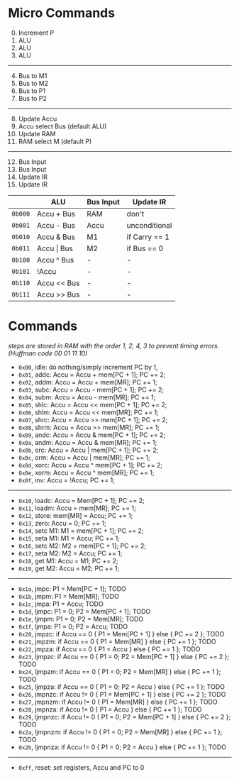 # Micro Commands

0. Increment P
1. ALU
2. ALU
3. ALU
---
4. Bus to M1
5. Bus to M2
6. Bus to P1
7. Bus to P2
---
8. Update Accu
9. Accu select Bus (default ALU)
10. Update RAM
11. RAM select M (default P)
---
12. Bus Input
13. Bus Input
14. Update IR
15. Update IR

|           | ALU           | Bus Input | Update IR     |
| --------- | ------------- | --------- | ------------- |
| `0b000`   | Accu + Bus    | RAM       | don't         |
| `0b001`   | Accu - Bus    | Accu    | unconditional |
| `0b010`   | Accu & Bus    | M1        | if Carry == 1 |
| `0b011`   | Accu \| Bus   | M2        | if Bus == 0   |
| `0b100`   | Accu ^ Bus    | -         | -             |
| `0b101`   | !Accu         | -         | -             |
| `0b110`   | Accu << Bus   | -         | -             |
| `0b111`   | Accu >> Bus   | -         | -             |

# Commands

*steps are stored in RAM with the order 1, 2, 4, 3 to prevent timing errors. (Huffman code 00 01 11 10)*

- `0x00`, idle: do nothing/simply increment PC by 1,
- `0x01`, addc: Accu = Accu + mem[PC + 1]; PC += 2;
- `0x02`, addm: Accu = Accu + mem[MR]; PC += 1;
- `0x03`, subc: Accu = Accu - mem[PC + 1]; PC += 2;
- `0x04`, subm: Accu = Accu - mem[MR]; PC += 1;
- `0x05`, shlc: Accu = Accu << mem[PC + 1]; PC += 2;
- `0x06`, shlm: Accu = Accu << mem[MR]; PC += 1;
- `0x07`, shrc: Accu = Accu >> mem[PC + 1]; PC += 2;
- `0x08`, shrm: Accu = Accu >> mem[MR]; PC += 1;
- `0x09`, andc: Accu = Accu & mem[PC + 1]; PC += 2;
- `0x0a`, andm: Accu = Accu & mem[MR]; PC += 1;
- `0x0b`, orc: Accu = Accu | mem[PC + 1]; PC += 2;
- `0x0c`, orm: Accu = Accu | mem[MR]; PC += 1;
- `0x0d`, xorc: Accu = Accu ^ mem[PC + 1]; PC += 2;
- `0x0e`, xorm: Accu = Accu ^ mem[MR]; PC += 1;
- `0x0f`, inv: Accu = !Accu; PC += 1;

---

- `0x10`, loadc: Accu = Mem[PC + 1]; PC += 2;
- `0x11`, loadm: Accu = mem[MR]; PC += 1;
- `0x12`, store: mem[MR] = Accu; PC += 1;
- `0x13`, zero: Accu = 0; PC += 1;
- `0x14`, setc M1: M1 = mem[PC + 1]; PC += 2;
- `0x15`, seta M1: M1 = Accu; PC += 1;
- `0x16`, setc M2: M2 = mem[PC + 1]; PC += 2;
- `0x17`, seta M2: M2 = Accu; PC += 1;
- `0x18`, get M1: Accu = M1; PC += 2;
- `0x19`, get M2: Accu = M2; PC += 1;

---

- `0x1a`, jmpc: P1 = Mem[PC + 1]; TODO
- `0x1b`, jmpm: P1 = Mem[MR]; TODO
- `0x1c`, jmpa: P1 = Accu; TODO
- `0x1d`, ljmpc: P1 = 0; P2 = Mem[PC + 1]; TODO
- `0x1e`, ljmpm: P1 = 0; P2 = Mem[MR]; TODO
- `0x1f`, ljmpa: P1 = 0; P2 = Accu; TODO
- `0x20`, jmpzc: if Accu == 0 { P1 = Mem[PC + 1] } else { PC += 2 }; TODO
- `0x21`, jmpzm: if Accu == 0 { P1 = Mem[MR] } else { PC += 1 }; TODO
- `0x22`, jmpza: if Accu == 0 { P1 = Accu } else { PC += 1 }; TODO
- `0x23`, ljmpzc: if Accu == 0 { P1 = 0; P2 = Mem[PC + 1] } else { PC += 2 }; TODO
- `0x24`, ljmpzm: if Accu == 0 { P1 = 0; P2 = Mem[MR] } else { PC += 1 }; TODO
- `0x25`, ljmpza: if Accu == 0 { P1 = 0; P2 = Accu } else { PC += 1 }; TODO
- `0x26`, jmpnzc: if Accu != 0 { P1 = Mem[PC + 1] } else { PC += 2 }; TODO
- `0x27`, jmpnzm: if Accu != 0 { P1 = Mem[MR] } else { PC += 1 }; TODO
- `0x28`, jmpnza: if Accu != 0 { P1 = Accu } else { PC += 1 }; TODO
- `0x29`, ljmpnzc: if Accu != 0 { P1 = 0; P2 = Mem[PC + 1] } else { PC += 2 }; TODO
- `0x2a`, ljmpnzm: if Accu != 0 { P1 = 0; P2 = Mem[MR] } else { PC += 1 }; TODO
- `0x2b`, ljmpnza: if Accu != 0 { P1 = 0; P2 = Accu } else { PC += 1 }; TODO

---

- `0xff`, reset: set registers, Accu and PC to 0